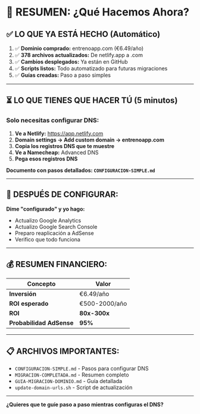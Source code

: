 # 🎯 RESUMEN: ¿Qué Hacemos Ahora?

## ✅ **LO QUE YA ESTÁ HECHO (Automático)**

1. ✅ **Dominio comprado:** entrenoapp.com (€6.49/año)
2. ✅ **378 archivos actualizados:** De netlify.app a .com
3. ✅ **Cambios desplegados:** Ya están en GitHub
4. ✅ **Scripts listos:** Todo automatizado para futuras migraciones
5. ✅ **Guías creadas:** Paso a paso simples

---

## ⏳ **LO QUE TIENES QUE HACER TÚ (5 minutos)**

### **Solo necesitas configurar DNS:**

1. **Ve a Netlify:** https://app.netlify.com
2. **Domain settings → Add custom domain → entrenoapp.com**
3. **Copia los registros DNS que te muestre**
4. **Ve a Namecheap:** Advanced DNS
5. **Pega esos registros DNS**

**Documento con pasos detallados: `CONFIGURACION-SIMPLE.md`**

---

## 🚀 **DESPUÉS DE CONFIGURAR:**

**Dime "configurado" y yo hago:**
- Actualizo Google Analytics
- Actualizo Google Search Console  
- Preparo reaplicación a AdSense
- Verifico que todo funciona

---

## 💰 **RESUMEN FINANCIERO:**

| Concepto | Valor |
|----------|-------|
| **Inversión** | €6.49/año |
| **ROI esperado** | €500-2000/año |
| **ROI** | **80x-300x** |
| **Probabilidad AdSense** | **95%** |

---

## 📋 **ARCHIVOS IMPORTANTES:**

- `CONFIGURACION-SIMPLE.md` - Pasos para configurar DNS
- `MIGRACION-COMPLETADA.md` - Resumen completo
- `GUIA-MIGRACION-DOMINIO.md` - Guía detallada
- `update-domain-urls.sh` - Script de actualización

---

**¿Quieres que te guíe paso a paso mientras configuras el DNS?**
